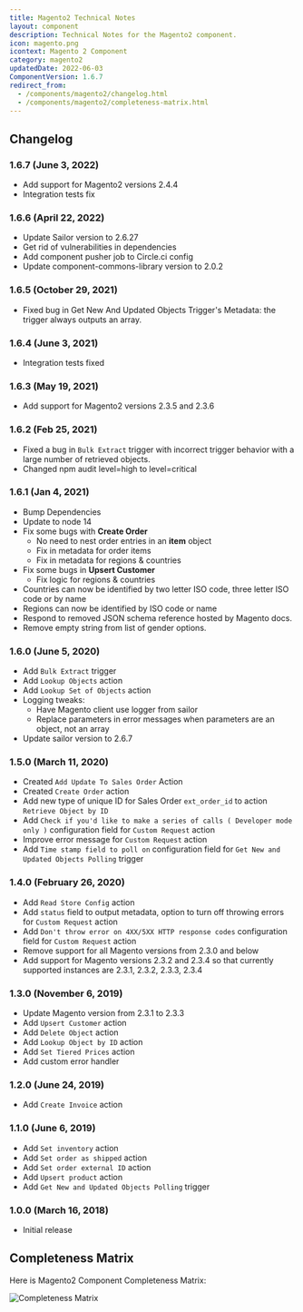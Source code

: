 ```yaml
---
title: Magento2 Technical Notes
layout: component
description: Technical Notes for the Magento2 component.
icon: magento.png
icontext: Magento 2 Component
category: magento2
updatedDate: 2022-06-03
ComponentVersion: 1.6.7
redirect_from:
  - /components/magento2/changelog.html
  - /components/magento2/completeness-matrix.html
---
```


## Changelog

### 1.6.7 (June 3, 2022)

* Add support for Magento2 versions 2.4.4
* Integration tests fix

### 1.6.6 (April 22, 2022)

* Update Sailor version to 2.6.27
* Get rid of vulnerabilities in dependencies
* Add component pusher job to Circle.ci config
* Update component-commons-library version to 2.0.2

### 1.6.5 (October 29, 2021)

* Fixed bug in Get New And Updated Objects Trigger's Metadata: the trigger always outputs an array.

### 1.6.4 (June 3, 2021)

* Integration tests fixed

### 1.6.3 (May 19, 2021)

* Add support for Magento2 versions 2.3.5 and 2.3.6

### 1.6.2 (Feb 25, 2021)

* Fixed a bug in `Bulk Extract` trigger with incorrect trigger behavior with a large number of retrieved objects.
* Changed npm audit level=high to level=critical  

### 1.6.1 (Jan 4, 2021)

* Bump Dependencies
* Update to node 14
* Fix some bugs with **Create Order**
  * No need to nest order entries in an **item** object
  * Fix in metadata for order items
  * Fix in metadata for regions & countries
* Fix some bugs in **Upsert Customer**
  * Fix logic for regions & countries
* Countries can now be identified by two letter ISO code, three letter ISO code or by name
* Regions can now be identified by ISO code or name     
* Respond to removed JSON schema reference hosted by Magento docs.
* Remove empty string from list of gender options.

### 1.6.0 (June 5, 2020)

* Add `Bulk Extract` trigger
* Add `Lookup Objects` action
* Add `Lookup Set of Objects` action
* Logging tweaks:
  * Have Magento client use logger from sailor
  * Replace parameters in error messages when parameters are an object, not an array
* Update sailor version to 2.6.7

### 1.5.0 (March 11, 2020)

* Created `Add Update To Sales Order` Action
* Created `Create Order` action
* Add new type of unique ID for Sales Order `ext_order_id` to action `Retrieve Object by ID`
* Add `Check if you'd like to make a series of calls ( Developer mode only )` configuration field for `Custom Request` action
* Improve error message for `Custom Request` action
* Add `Time stamp field to poll on` configuration field for `Get New and Updated Objects Polling` trigger

### 1.4.0 (February 26, 2020)

* Add `Read Store Config` action
* Add `status` field to output metadata, option to turn off throwing errors for `Custom Request` action
* Add `Don't throw error on 4XX/5XX HTTP response codes` configuration field for `Custom Request` action
* Remove support for all Magento versions from 2.3.0 and below
* Add support for Magento versions 2.3.2 and 2.3.4 so that currently supported instances are 2.3.1, 2.3.2, 2.3.3, 2.3.4

### 1.3.0 (November 6, 2019)

* Update Magento version from 2.3.1 to 2.3.3
* Add `Upsert Customer` action
* Add `Delete Object` action
* Add `Lookup Object by ID` action
* Add `Set Tiered Prices` action
* Add custom error handler

### 1.2.0 (June 24, 2019)

* Add `Create Invoice` action

### 1.1.0 (June 6, 2019)

* Add `Set inventory` action
* Add `Set order as shipped` action
* Add `Set order external ID` action
* Add `Upsert product` action
* Add `Get New and Updated Objects Polling` trigger

### 1.0.0 (March 16, 2018)

* Initial release

## Completeness Matrix

Here is Magento2 Component Completeness Matrix:

![Completeness Matrix](https://user-images.githubusercontent.com/16806832/75337701-25c18680-5896-11ea-9156-93767e043e78.png)
